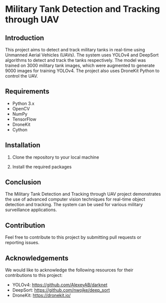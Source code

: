 # Military Tank Detection and Tracking through UAV

## Introduction
This project aims to detect and track military tanks in real-time using Unmanned Aerial Vehicles (UAVs). The system uses YOLOv4 and DeepSort algorithms to detect and track the tanks respectively. The model was trained on 3000 military tank images, which were augmented to generate 9000 images for training YOLOv4. The project also uses DroneKit Python to control the UAV.

## Requirements
- Python 3.x
- OpenCV
- NumPy
- TensorFlow
- DroneKit
- Cython

## Installation
1. Clone the repository to your local machine

2. Install the required packages


## Conclusion
The Military Tank Detection and Tracking through UAV project demonstrates the use of advanced computer vision techniques for real-time object detection and tracking. The system can be used for various military surveillance applications.

## Contribution
Feel free to contribute to this project by submitting pull requests or reporting issues.


## Acknowledgements
We would like to acknowledge the following resources for their contributions to this project:
- YOLOv4: https://github.com/AlexeyAB/darknet
- DeepSort: https://github.com/nwojke/deep_sort
- DroneKit: https://dronekit.io/


